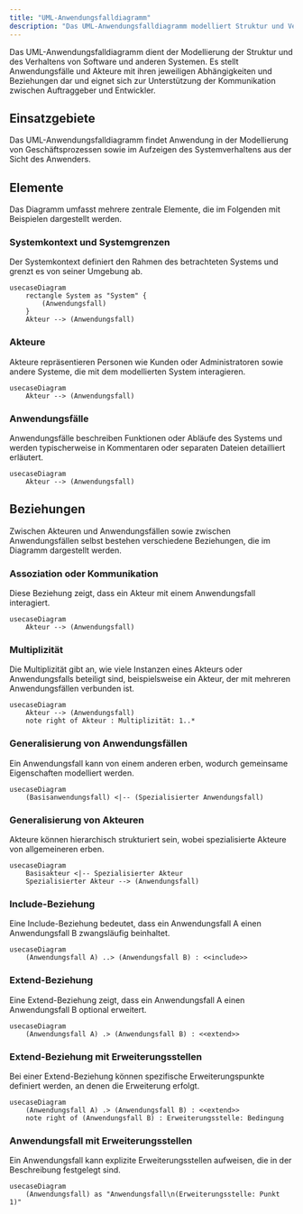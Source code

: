 ```yaml
---
title: "UML-Anwendungsfalldiagramm"
description: "Das UML-Anwendungsfalldiagramm modelliert Struktur und Verhalten von Software, zeigt Akteure und Anwendungsfälle mit Beziehungen. Es unterstützt Kommunikation zwischen Auftraggeber und Entwickler. Elemente umfassen Systemgrenzen, Akteure und Beziehungen wie Include und Extend."
---
```


Das UML-Anwendungsfalldiagramm dient der Modellierung der Struktur und des Verhaltens von Software und anderen Systemen. Es stellt Anwendungsfälle und Akteure mit ihren jeweiligen Abhängigkeiten und Beziehungen dar und eignet sich zur Unterstützung der Kommunikation zwischen Auftraggeber und Entwickler.

## Einsatzgebiete
Das UML-Anwendungsfalldiagramm findet Anwendung in der Modellierung von Geschäftsprozessen sowie im Aufzeigen des Systemverhaltens aus der Sicht des Anwenders.

## Elemente
Das Diagramm umfasst mehrere zentrale Elemente, die im Folgenden mit Beispielen dargestellt werden.

### Systemkontext und Systemgrenzen
Der Systemkontext definiert den Rahmen des betrachteten Systems und grenzt es von seiner Umgebung ab.

```mermaid
usecaseDiagram
    rectangle System as "System" {
        (Anwendungsfall)
    }
    Akteur --> (Anwendungsfall)
```

### Akteure
Akteure repräsentieren Personen wie Kunden oder Administratoren sowie andere Systeme, die mit dem modellierten System interagieren.

```mermaid
usecaseDiagram
    Akteur --> (Anwendungsfall)
```

### Anwendungsfälle
Anwendungsfälle beschreiben Funktionen oder Abläufe des Systems und werden typischerweise in Kommentaren oder separaten Dateien detailliert erläutert.

```mermaid
usecaseDiagram
    Akteur --> (Anwendungsfall)
```

## Beziehungen
Zwischen Akteuren und Anwendungsfällen sowie zwischen Anwendungsfällen selbst bestehen verschiedene Beziehungen, die im Diagramm dargestellt werden.

### Assoziation oder Kommunikation
Diese Beziehung zeigt, dass ein Akteur mit einem Anwendungsfall interagiert.

```mermaid
usecaseDiagram
    Akteur --> (Anwendungsfall)
```

### Multiplizität
Die Multiplizität gibt an, wie viele Instanzen eines Akteurs oder Anwendungsfalls beteiligt sind, beispielsweise ein Akteur, der mit mehreren Anwendungsfällen verbunden ist.

```mermaid
usecaseDiagram
    Akteur --> (Anwendungsfall)
    note right of Akteur : Multiplizität: 1..*
```

### Generalisierung von Anwendungsfällen
Ein Anwendungsfall kann von einem anderen erben, wodurch gemeinsame Eigenschaften modelliert werden.

```mermaid
usecaseDiagram
    (Basisanwendungsfall) <|-- (Spezialisierter Anwendungsfall)
```

### Generalisierung von Akteuren
Akteure können hierarchisch strukturiert sein, wobei spezialisierte Akteure von allgemeineren erben.

```mermaid
usecaseDiagram
    Basisakteur <|-- Spezialisierter Akteur
    Spezialisierter Akteur --> (Anwendungsfall)
```

### Include-Beziehung
Eine Include-Beziehung bedeutet, dass ein Anwendungsfall A einen Anwendungsfall B zwangsläufig beinhaltet.

```mermaid
usecaseDiagram
    (Anwendungsfall A) ..> (Anwendungsfall B) : <<include>>
```

### Extend-Beziehung
Eine Extend-Beziehung zeigt, dass ein Anwendungsfall A einen Anwendungsfall B optional erweitert.

```mermaid
usecaseDiagram
    (Anwendungsfall A) .> (Anwendungsfall B) : <<extend>>
```

### Extend-Beziehung mit Erweiterungsstellen
Bei einer Extend-Beziehung können spezifische Erweiterungspunkte definiert werden, an denen die Erweiterung erfolgt.

```mermaid
usecaseDiagram
    (Anwendungsfall A) .> (Anwendungsfall B) : <<extend>>
    note right of (Anwendungsfall B) : Erweiterungsstelle: Bedingung
```

### Anwendungsfall mit Erweiterungsstellen
Ein Anwendungsfall kann explizite Erweiterungsstellen aufweisen, die in der Beschreibung festgelegt sind.

```mermaid
usecaseDiagram
    (Anwendungsfall) as "Anwendungsfall\n(Erweiterungsstelle: Punkt 1)"
```